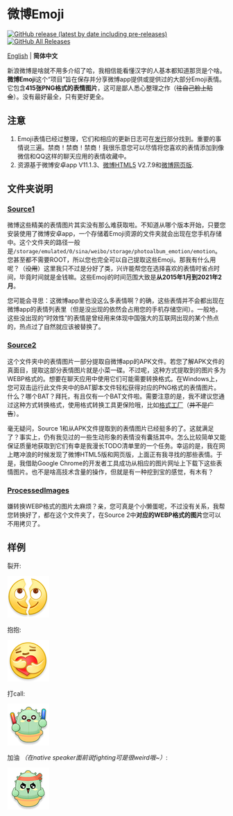 # 微博Emoji

[![GitHub release (latest by date including pre-releases)](https://img.shields.io/github/v/release/ArvinZJC/WeiboEmoji?include_prereleases)](https://github.com/ArvinZJC/WeiboEmoji/releases)
[![GitHub All Releases](https://img.shields.io/github/downloads/ArvinZJC/WeiboEmoji/total)](https://github.com/ArvinZJC/WeiboEmoji/releases)

[English](https://github.com/ArvinZJC/WeiboEmoji/blob/master/README.md) | **简体中文**

新浪微博是啥就不用多介绍了哈，我相信能看懂汉字的人基本都知道那货是个啥。**微博Emoji**这个“项目”旨在保存并分享微博app提供或提供过的大部分Emoji表情。它包含**415张PNG格式的表情图片**，这可是鄙人悉心整理之作（~~往自己脸上贴金~~）。没有最好最全，只有更好更全。

## 注意

1. Emoji表情已经过整理，它们和相应的更新日志可在[发行](https://github.com/ArvinZJC/ShSzStockHelper-Windows/releases)部分找到。重要的事情说三遍。禁商！禁商！禁商！我很乐意您可以尽情将您喜欢的表情添加到像微信和QQ这样的聊天应用的表情收藏中。
2. 资源基于微博安卓app V11.1.3、[微博HTML5](https://m.weibo.cn/) V2.7.9和[微博网页版](https://weibo.com/).

## 文件夹说明

### [Source1](https://github.com/ArvinZJC/WeiboEmoji/tree/master/Source1)

微博这些精美的表情图片其实没有那么难获取啦。不知道从哪个版本开始，只要您安装使用了微博安卓app，一个存储着Emoji资源的文件夹就会出现在您手机存储中。这个文件夹的路径一般是`/storage/emulated/0/sina/weibo/storage/photoalbum_emotion/emotion`。您甚至都不需要ROOT，所以您也完全可以自己提取这些Emoji。那我有什么用呢？（~~没用~~）这里我只不过是分好了类，兴许能帮您在选择喜欢的表情时省点时间，毕竟时间就是金钱嘛。这些Emoji的时间范围大致是**从2015年1月到2021年2月**。

您可能会寻思：这微博app里也没这么多表情啊？的确，这些表情并不会都出现在微博app的表情列表里（但是没出现的依然会占用您的手机存储空间）。一般地，这些没出现的“时效性”的表情是曾经用来体现中国强大的互联网出现的某个热点的，热点过了自然就应该被替换了。

### [Source2](https://github.com/ArvinZJC/WeiboEmoji/tree/master/Source2)

这个文件夹中的表情图片一部分提取自微博app的APK文件。若您了解APK文件的真面目，提取这部分表情图片就是小菜一碟。不过呢，这种方式提取到的图片多为WEBP格式的。想要在聊天应用中使用它们可能需要转换格式。在Windows上，您可双击运行此文件夹中的BAT脚本文件轻松获得对应的PNG格式的表情图片。什么？哪个BAT？拜托，有且仅有一个BAT文件啦。需要注意的是，我不建议您通过这种方式转换格式，使用格式转换工具更保险哦，比如[格式工厂](http://www.pcgeshi.com/)（~~并不是广告~~）。

毫无疑问，Source 1和从APK文件提取到的表情图片已经挺多的了。这就满足了？事实上，仍有我见过的一些生动形象的表情没有囊括其中。怎么比较简单又能保证质量地获取到它们有幸是我漫长TODO清单里的一个任务。幸运的是，我在网上瞎冲浪的时候发现了微博HTML5版和网页版，上面正有我寻找的那些表情。于是，我借助Google Chrome的开发者工具成功从相应的图片网址上下载下这些表情图片。也不是啥高技术含量的操作，但就是有一种挖到宝的感觉，有木有？

### [ProcessedImages](https://github.com/ArvinZJC/WeiboEmoji/tree/master/ProcessedImages)

嫌转换WEBP格式的图片太麻烦？亲，您可真是个小懒蛋呢，不过没有关系，我帮您转换好了，都在这个文件夹了，在Source 2中**对应的WEBP格式的图片**您可以不用拷贝了。

## 样例

裂开:

![202011_liekai_mobile.png](./Source1/微博“黄脸”/202011_liekai_mobile.png)

抱抱:

![2020_hug_mobile.png](./Source1/微博“黄脸”/2020_hug_mobile.png)

打call:

![2021_LZyingguangbang_mobile.png](./Source1/绿洲掌宝/2021_LZyingguangbang_mobile.png)

加油 *（在native speaker面前说fighting可是很weird哦~）*:

![2021_LZfighting_mobile.png](./Source1/绿洲掌宝/2021_LZfighting_mobile.png)
